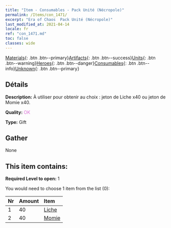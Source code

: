 ```yaml
---
title: "Item - Consumables - Pack Unité (Nécropole)"
permalink: /Items/con_1471/
excerpt: "Era of Chaos  Pack Unité (Nécropole)"
last_modified_at: 2021-04-14
locale: fr
ref: "con_1471.md"
toc: false
classes: wide
---
```

 [Materials](/fr/Items/){: .btn .btn--primary}[Artifacts](/fr/Items/Artifacts/){: .btn .btn--success}[Units](/fr/Items/Units/){: .btn .btn--warning}[Heroes](/fr/Items/Heroes/){: .btn .btn--danger}[Consumables](/fr/Items/Consumables/){: .btn .btn--info}[Unknown](/fr/Items/Unknown/){: .btn .btn--primary}

## Détails
 **Description:** À utiliser pour obtenir au choix : jeton de Liche x40 ou jeton de Momie x40.

 **Quality:** <span style="color: #DA70D6">OK</span>

 **Type:** Gift

## Gather

  None

## This item contains:

 **Required Level to open:** 1

 You would need to choose 1 item from the list (0):

  | Nr | Amount |     Item    |
  |:---|:-------|:------------|
  | 1 | 40 | [Liche](/fr/Items/unt_212/) | 
  | 2 | 40 | [Momie](/fr/Items/unt_215/) | 
